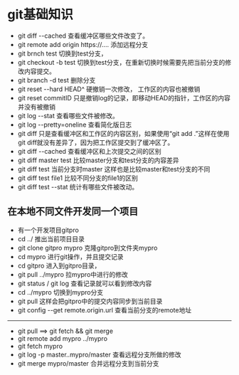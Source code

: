 # git基础知识

- git diff --cached 查看缓冲区哪些文件改变了。
- git remote add origin https://....   添加远程分支
- git brnch test 切换到test分支，
- git checkout -b test 切换到test分支，在重新切换时候需要先把当前分支的修改内容提交。
- git branch -d test 删除分支
- git reset --hard HEAD^  硬撤销一次修改， 工作区的内容也被撤销
- git reset commitID  只是撤销log的记录，即移动HEAD的指针，工作区的内容并没有被撤销
- git log --stat  查看哪些文件被修改。
- git log --pretty=oneline  查看简化版日志
- git diff 只是查看缓冲区和工作区的内容区别，如果使用“git add .”这样在使用git diff就没有差异了，因为把工作区提交到了缓冲区了。
- git diff --cached 查看缓冲区和上次提交之间的区别
- git diff master test 比较master分支和test分支的内容差异
- git diff test 当前分支时master  这样也是比较master和test分支的不同
- git diff test file1 比较不同分支的file1的区别
- git diff test --stat 统计有哪些文件被改动。

## 在本地不同文件开发同一个项目
- 有一个开发项目gitpro
- cd ../ 推出当前项目目录
- git clone gitpro mypro  克隆gitpro到文件夹mypro
- cd mypro 进行git操作，并且提交记录
- cd gitpro 进入到gitpro目录，
- git pull ../mypro  拉mypro中进行的修改
- git status  / git log  查看记录就可以看到修改内容
- cd ../mypro  切换到mypro分支
- git pull  这样会把gitpro中的提交内容同步到当前目录
- git config --get remote.origin.url  查看当前分支的remote地址

---
- git pull ==> git fetch && git merge
- git remote add mypro ../mypro
- git fetch mypro
- git log -p master..mypro/master  查看远程分支所做的修改
- git merge mypro/master  合并远程分支到当前分支

